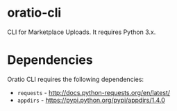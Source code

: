 # oratio-cli
CLI for Marketplace Uploads. It requires Python 3.x.

# Dependencies

Oratio CLI requires the following dependencies:

 - `requests` - http://docs.python-requests.org/en/latest/
 - `appdirs` - https://pypi.python.org/pypi/appdirs/1.4.0

